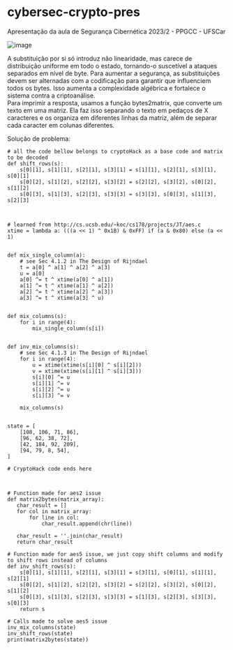 # cybersec-crypto-pres 

Apresentação da aula de Segurança Cibernética 2023/2 - PPGCC - UFSCar

![image](https://github.com/gabrielmtararam/cybersec-crypto-pres/assets/48295298/5754002e-3b51-404c-af5e-c50c5fae510b)











A substituição por si só introduz não linearidade, mas carece de distribuição uniforme em todo o estado, tornando-o suscetível a ataques separados em nível de byte. Para aumentar a segurança, as substituições devem ser alternadas com a codificação para garantir que influenciem todos os bytes. Isso aumenta a complexidade algébrica e fortalece o sistema contra a criptoanálise.<br>
Para imprimir a resposta, usamos a função bytes2matrix, que converte um texto em uma matriz. Ela faz isso separando o texto em pedaços de X caracteres e os organiza em diferentes linhas da matriz, além de separar cada caracter em colunas diferentes.



Solução de problema:
```
# all the code bellow belongs to cryptoHack as a base code and matrix to be decoded
def shift_rows(s):
    s[0][1], s[1][1], s[2][1], s[3][1] = s[1][1], s[2][1], s[3][1], s[0][1]
    s[0][2], s[1][2], s[2][2], s[3][2] = s[2][2], s[3][2], s[0][2], s[1][2]
    s[0][3], s[1][3], s[2][3], s[3][3] = s[3][3], s[0][3], s[1][3], s[2][3]



# learned from http://cs.ucsb.edu/~koc/cs178/projects/JT/aes.c
xtime = lambda a: (((a << 1) ^ 0x1B) & 0xFF) if (a & 0x80) else (a << 1)


def mix_single_column(a):
    # see Sec 4.1.2 in The Design of Rijndael
    t = a[0] ^ a[1] ^ a[2] ^ a[3]
    u = a[0]
    a[0] ^= t ^ xtime(a[0] ^ a[1])
    a[1] ^= t ^ xtime(a[1] ^ a[2])
    a[2] ^= t ^ xtime(a[2] ^ a[3])
    a[3] ^= t ^ xtime(a[3] ^ u)


def mix_columns(s):
    for i in range(4):
        mix_single_column(s[i])


def inv_mix_columns(s):
    # see Sec 4.1.3 in The Design of Rijndael
    for i in range(4):
        u = xtime(xtime(s[i][0] ^ s[i][2]))
        v = xtime(xtime(s[i][1] ^ s[i][3]))
        s[i][0] ^= u
        s[i][1] ^= v
        s[i][2] ^= u
        s[i][3] ^= v

    mix_columns(s)


state = [
    [108, 106, 71, 86],
    [96, 62, 38, 72],
    [42, 184, 92, 209],
    [94, 79, 8, 54],
]

# CryptoHack code ends here



# Function made for aes2 issue
def matrix2bytes(matrix_array):
   char_result = []
   for col in matrix_array:
       for line in col:
           char_result.append(chr(line))

   char_result = ''.join(char_result)
   return char_result

# Function made for aes5 issue, we just copy shift columns and modify to shift rows instead of columns
def inv_shift_rows(s):
    s[0][1], s[1][1], s[2][1], s[3][1] = s[3][1], s[0][1], s[1][1], s[2][1]
    s[0][2], s[1][2], s[2][2], s[3][2] = s[2][2], s[3][2], s[0][2], s[1][2]
    s[0][3], s[1][3], s[2][3], s[3][3] = s[1][3], s[2][3], s[3][3], s[0][3]
    return s

# Calls made to solve aes5 issue
inv_mix_columns(state)
inv_shift_rows(state)
print(matrix2bytes(state))
```
